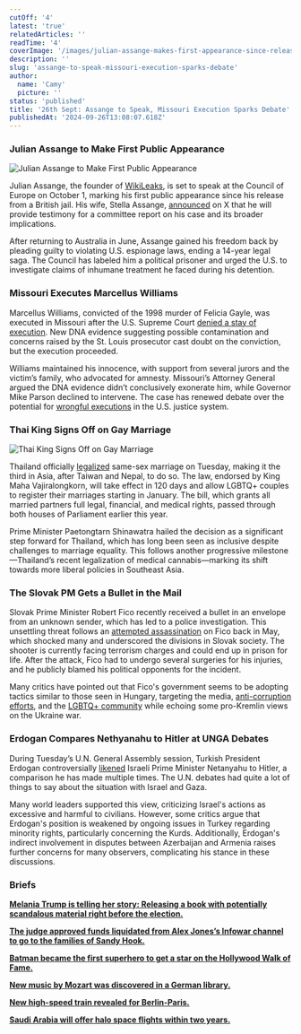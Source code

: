 ```yaml
---
cutOff: '4'
latest: 'true'
relatedArticles: ''
readTime: '4'
coverImage: '/images/julian-assange-makes-first-appearance-since-release-QwOT.webp'
description: ''
slug: 'assange-to-speak-missouri-execution-sparks-debate'
author:
  name: 'Camy'
  picture: ''
status: 'published'
title: '26th Sept: Assange to Speak, Missouri Execution Sparks Debate'
publishedAt: '2024-09-26T13:08:07.618Z'
---
```


### Julian Assange to Make First Public Appearance 

![Julian Assange to Make First Public Appearance](/images/julian-assange-makes-first-appearance-since-release-Q0ND.webp)

Julian Assange, the founder of [WikiLeaks](https://wikileaks.org/What-is-WikiLeaks.html), is set to speak at the Council of Europe on October 1, marking his first public appearance since his release from a British jail. His wife, Stella Assange, [announced](https://x.com/Stella_Assange/status/1838682234708193569) on X that he will provide testimony for a committee report on his case and its broader implications. 

After returning to Australia in June, Assange gained his freedom back by pleading guilty to violating U.S. espionage laws, ending a 14-year legal saga. The Council has labeled him a political prisoner and urged the U.S. to investigate claims of inhumane treatment he faced during his detention.

### Missouri Executes Marcellus Williams

Marcellus Williams, convicted of the 1998 murder of Felicia Gayle, was executed in Missouri after the U.S. Supreme Court [denied a stay of execution](https://edition.cnn.com/2024/09/23/us/marcellus-williams-missouri-supreme-court-hearing). New DNA evidence suggesting possible contamination and concerns raised by the St. Louis prosecutor cast doubt on the conviction, but the execution proceeded.

Williams maintained his innocence, with support from several jurors and the victim’s family, who advocated for amnesty. Missouri’s Attorney General argued the DNA evidence didn’t conclusively exonerate him, while Governor Mike Parson declined to intervene. The case has renewed debate over the potential for [wrongful executions](https://deathpenaltyinfo.org/policy-issues/innocence) in the U.S. justice system.

### Thai King Signs Off on Gay Marriage

![Thai King Signs Off on Gay Marriage](/images/the-thai-king-signed-off-on-gay-marriage-E0Nz.webp)

Thailand officially [legalized](https://apnews.com/article/thailand-marriage-equality-law-e0df9fa2d38afc81c53dda81ce489be5) same-sex marriage on Tuesday, making it the third in Asia, after Taiwan and Nepal, to do so. The law, endorsed by King Maha Vajiralongkorn, will take effect in 120 days and allow LGBTQ+ couples to register their marriages starting in January. The bill, which grants all married partners full legal, financial, and medical rights, passed through both houses of Parliament earlier this year. 

Prime Minister Paetongtarn Shinawatra hailed the decision as a significant step forward for Thailand, which has long been seen as inclusive despite challenges to marriage equality. This follows another progressive milestone—Thailand’s recent legalization of medical cannabis—marking its shift towards more liberal policies in Southeast Asia.

### The Slovak PM Gets a Bullet in the Mail

Slovak Prime Minister Robert Fico recently received a bullet in an envelope from an unknown sender, which has led to a police investigation. This unsettling threat follows an [attempted assassination](https://www.politico.eu/article/slovak-prime-minister-robert-fico-in-surgery-after-being-shot-in-politically-motivated-assassination-attempt/) on Fico back in May, which shocked many and underscored the divisions in Slovak society. The shooter is currently facing terrorism charges and could end up in prison for life. After the attack, Fico had to undergo several surgeries for his injuries, and he publicly blamed his political opponents for the incident. 

Many critics have pointed out that Fico's government seems to be adopting tactics similar to those seen in Hungary, targeting the media, [anti-corruption efforts](https://www.politico.eu/article/slovakia-corruption-europe-robert-fico-politics-tv-culture/), and the [LGBTQ+ community](https://www.politico.eu/article/slovak-culture-minister-blames-lgbtq-europe-low-fertility-rates-martina-simkovicova/) while echoing some pro-Kremlin views on the Ukraine war.

### Erdogan Compares Nethyanahu to Hitler at UNGA Debates 

During Tuesday’s U.N. General Assembly session, Turkish President Erdogan controversially [likened](https://www.aa.com.tr/en/middle-east/turkish-official-defends-president-erdogans-comparison-of-israeli-policies-to-nazi-germany/3340662) Israeli Prime Minister Netanyahu to Hitler, a comparison he has made multiple times. The U.N. debates had quite a lot of things to say about the situation with Israel and Gaza.

Many world leaders supported this view, criticizing Israel's actions as excessive and harmful to civilians. However, some critics argue that Erdogan's position is weakened by ongoing issues in Turkey regarding minority rights, particularly concerning the Kurds. Additionally, Erdogan's indirect involvement in disputes between Azerbaijan and Armenia raises further concerns for many observers, complicating his stance in these discussions.

### Briefs

[**Melania Trump is telling her story: Releasing a book with potentially scandalous material right before the election.**](https://apnews.com/article/melania-trump-president-election-book-memoir-ba562374884a9d4494c658ca248fd32b)

[**The judge approved funds liquidated from Alex Jones’s Infowar channel to go to the families of Sandy Hook.**](https://apnews.com/article/alex-jones-infowars-bankruptcy-sandy-hook-shooting-9052caad16dcdfd3bff0697454394d9f)

[**Batman became the first superhero to get a star on the Hollywood Walk of Fame.**](https://www.independent.co.uk/arts-entertainment/films/news/batman-hollywood-walk-of-fame-star-b2614806.html)

[**New music by Mozart was discovered in a German library.**](https://gizmodo.com/new-mozart-just-dropped-lost-manuscript-reveals-centuries-old-music-2000501987)

[**New high-speed train revealed for Berlin-Paris.**](https://www.thelocal.com/20240924/new-daytime-berlin-paris-high-speed-train-service-to-launch-in-december)

[**Saudi Arabia will offer halo space flights within two years.**](https://thesaudiboom.com/halo-space-to-launch-next-test-flight-from-riyadh-in-september-2024/#:~:text=Halo%27s%20Next%20Launch%20Site%3A%20Saudi%20Arabia&text=Saudi%20Arabia%20has%20been%20chosen,of%20%242.2%20billion%20by%202030.)